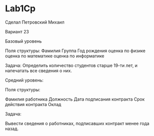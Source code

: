 # Lab1Cp
Сделал Петровский Михаил


Вариант 23

Базовый уровень

Поля структуры:
Фамилия
Группа
Год рождения
оценка по физике
оценка по математике
оценка по информатике

Задача:
Определить количество студентов старше 19-ти лет, и напечатать все сведения о них.

Средний уровень:

Поля структуры:

Фамилия работника
Должность
Дата подписания контракта
Срок действия контракта
Оклад

Задача:

Вывести сведения о работниках, подписавших контракт менее года назад.
